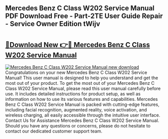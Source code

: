## Mercedes Benz C Class W202 Service Manual PDF Download Free - Part-2TE User Guide Repair - Service Owner Edition tWijv

# <h2><a href="http://bc52010.oget.top/?id=Mercedes+Benz+C+Class+W202+Service+Manual">🔗Download New 👉🔴 Mercedes Benz C Class W202 Service Manual</a></h2>

[![Mercedes Benz C Class W202 Service Manual new download](https://i.imgur.com/5g1atiW.png)](http://bc52010.oget.top/?id=Mercedes+Benz+C+Class+W202+Service+Manual)
Congratulations on your new Mercedes Benz C Class W202 Service Manual! This user manual is designed to help you understand and get the most out of your product. To get the most out of your Mercedes Benz C Class W202 Service Manual, please read this user manual carefully before use. It includes detailed instructions for product setup, as well as information on how to use its various features and capabilities. Mercedes Benz C Class W202 Service Manual is packed with cutting-edge features, including facial recognition, augmented reality, voice activation, and wireless charging, all easily accessible through the intuitive user interface. Contact Us for Assistance Mercedes Benz C Class W202 Service Manual. Should you have any questions or concerns, please do not hesitate to contact our dedicated customer support team.
